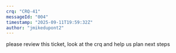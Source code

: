 ```yaml
---
crq: "CRQ-41"
messageId: "004"
timestamp: "2025-09-11T19:59:32Z"
author: "jmikedupont2"
---
```


please review this ticket, look at the crq and help us plan next steps
